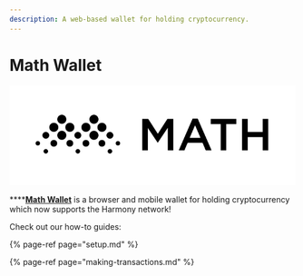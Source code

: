```yaml
---
description: A web-based wallet for holding cryptocurrency.
---
```


# Math Wallet

![](../../../.gitbook/assets/math_logo_horizontal_black.png)

\*\*\*\*[**Math Wallet**](https://mathwallet.org/en/) is a browser and mobile wallet for holding cryptocurrency which now supports the Harmony network!

Check out our how-to guides:

{% page-ref page="setup.md" %}

{% page-ref page="making-transactions.md" %}



